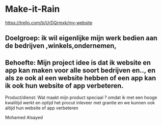 # Make-it-Rain
https://trello.com/b/UrDQrmxk/my-website
##
Doelgroep:
ik wil eigenlijke mijn werk bedien aan de bedrijven ,winkels,ondernemen, 
----
Behoefte:
Mijn project idee is dat ik website en app kan maken voor alle soort bedrijven en..,
en als ze ook al een website hebben of een app kan ik ook hun website of app verbeteren.
----
Product/dienst:
Wat maakt mijn product speciaal ?
omdat ik met een hooge kwalitijd werkt en optijd het procut inleveer met grantie 
en we kunnen ook altijd hun website of app verbeteren




Mohamed Alsayed 
